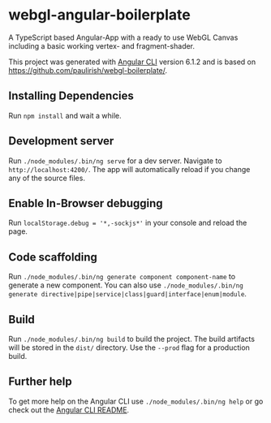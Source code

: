 # webgl-angular-boilerplate

A TypeScript based Angular-App with a ready to use WebGL Canvas including a basic working vertex- and fragment-shader.

This project was generated with [Angular CLI](https://github.com/angular/angular-cli) version 6.1.2 and is based on https://github.com/paulirish/webgl-boilerplate/.

## Installing Dependencies
Run `npm install` and wait a while.

## Development server

Run `./node_modules/.bin/ng serve` for a dev server. Navigate to `http://localhost:4200/`. The app will automatically reload if you change any of the source files.

## Enable In-Browser debugging
Run `localStorage.debug = '*,-sockjs*'` in your console and reload the page.

## Code scaffolding

Run `./node_modules/.bin/ng generate component component-name` to generate a new component. You can also use `./node_modules/.bin/ng generate directive|pipe|service|class|guard|interface|enum|module`.

## Build

Run `./node_modules/.bin/ng build` to build the project. The build artifacts will be stored in the `dist/` directory. Use the `--prod` flag for a production build.

## Further help

To get more help on the Angular CLI use `./node_modules/.bin/ng help` or go check out the [Angular CLI README](https://github.com/angular/angular-cli/blob/master/README.md).
